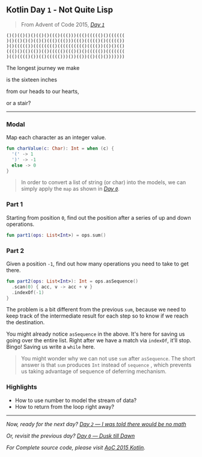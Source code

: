 ## Kotlin Day `1` - Not Quite Lisp

> From Advent of Code 2015, [*Day `1`*](https://adventofcode.com/2015/day/1)



```
()()(()()()(()()((()((()))((()((((()()((((((
)()(()()()(()()((()((()))((()((((()()((((())
)()((((())(((((((()(((((((((()(((())(()()(()
((()()(()(())(()((((()((()()()((((())(((((((
)(()(((()())(()((((()))())(())(()(()()))))))
```

The longest journey we make

is the sixteen inches

from our heads to our hearts, 

or a stair?

---

### Modal

Map each character as an integer value.

```kotlin
fun charValue(c: Char): Int = when (c) {
  '(' -> 1
  ')' -> -1
  else -> 0
}
```

> In order to convert a list of string (or char) into the models, we can simply apply the `map` as shown in [*Day `0`*](https://medium.com/@windmaomao/kotlin-day-0-dusk-till-dawn-b1696e311181).

### Part 1

Starting from position `0`, find out the position after a series of up and down operations. 

```kotlin
fun part1(ops: List<Int>) = ops.sum()
```


### Part 2

Given a position `-1`, find out how many operations you need to take to get there.

```kotlin
fun part2(ops: List<Int>): Int = ops.asSequence()
  .scan(0) { acc, v -> acc + v }
  .indexOf(-1)
}
```

The problem is a bit different from the previous `sum`, because we need to keep track of the intermediate result for each step so to know if we reach the destination.

You might already notice `asSequence` in the above. It's here for saving us going over the entire list. Right after we have a match via `indexOf`, it'll stop. Bingo! Saving us write a `while` here.

>  You might wonder why we can not use `sum` after `asSequence`. The short answer is that `sum` produces `Int` instead of `sequence` , which prevents us taking advantage of sequence of deferring mechanism.

### Highlights

- How to use number to model the stream of data?
- How to return from the loop right away?

---

*Now, ready for the next day?* [*Day `2` — I was told there would be no math*](https://medium.com/@windmaomao/kotlin-day-2-i-was-told-there-would-be-no-math-ec0f9e1064cc)

*Or, revisit the previous day?* [*Day `0` — Dusk till Dawn*](https://medium.com/@windmaomao/kotlin-day-0-dusk-till-dawn-b1696e311181)

*For Complete source code, please visit* [*AoC 2015 Kotlin*](https://github.com/windmaomao/adventofcode/tree/master/2015/kt/src/test/kotlin/org/adventofcode)*.*